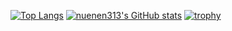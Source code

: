[![Top Langs](https://github-readme-stats.vercel.app/api/top-langs/?username=nuenen313&layout=donut-vertical&theme=apprentice)](https://github.com/anuraghazra/github-readme-stats)
[![nuenen313's GitHub stats](https://github-readme-stats.vercel.app/api?username=nuenen313&hide_rank=false&show_icons=true&theme=apprentice)](https://github.com/anuraghazra/github-readme-stats)
[![trophy](https://github-profile-trophy.vercel.app/?username=nuenen313&theme=apprentice&title=-Followers-Issues-Reviews)](https://github.com/ryo-ma/github-profile-trophy)
